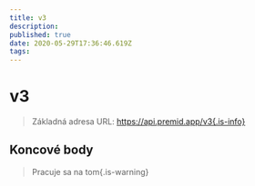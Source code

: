 ```yaml
---
title: v3
description:
published: true
date: 2020-05-29T17:36:46.619Z
tags:
---
```


# v3

> Základná adresa URL: https://api.premid.app/v3{.is-info}


## Koncové body
> Pracuje sa na tom{.is-warning}
